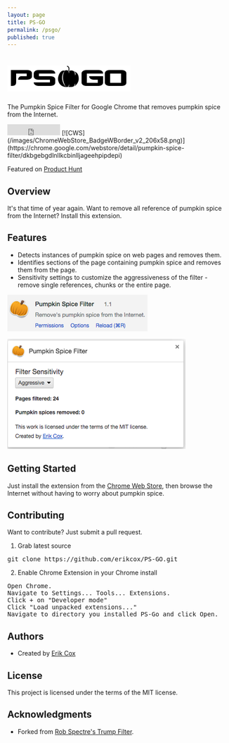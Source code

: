 ```yaml
---
layout: page
title: PS-GO
permalink: /psgo/
published: true
---
```


![PS GO](/images/psgo.png)
================================
The Pumpkin Spice Filter for Google Chrome that removes pumpkin spice from the Internet.

<iframe src="http://c.yvoschaap.com/producthunt/counter.html#href=http%3A%2F%2Fwww.producthunt.com%2Fr%2F753d28dbfb3698%2F75227&layout=wide" width="120" height="25" scrolling="no" frameborder="0" allowtransparency="true"></iframe>
[![CWS](/images/ChromeWebStore_BadgeWBorder_v2_206x58.png)](https://chrome.google.com/webstore/detail/pumpkin-spice-filter/dkbgebgdlnllkcbinlljageehpipdepi)

Featured on [Product Hunt](https://www.producthunt.com/tech/pumkin-spice-filter)

Overview
--------------------------
It's that time of year again. Want to remove all reference of pumpkin spice from the Internet? Install this extension.


Features
--------------------------

* Detects instances of pumpkin spice on web pages and removes them.
* Identifies sections of the page containing pumpkin spice and removes them from the page.
* Sensitivity settings to customize the aggressiveness of the filter - remove single references, chunks or the entire page.

![extension](/images/extension.png)

![options](/images/options.png)

Getting Started
--------------------------

Just install the extension from the [Chrome Web Store](https://chrome.google.com/webstore/detail/pumpkin-spice-filter/dkbgebgdlnllkcbinlljageehpipdepi), then browse the Internet without having to worry about pumpkin spice.


Contributing
-------------------------
Want to contribute? Just submit a pull request.

1) Grab latest source
<pre>
git clone https://github.com/erikcox/PS-GO.git
</pre>

2) Enable Chrome Extension in your Chrome install
<pre>
Open Chrome.
Navigate to Settings... Tools... Extensions.
Click + on "Developer mode"
Click "Load unpacked extensions..."
Navigate to directory you installed PS-Go and click Open.
</pre>


Authors
-------------------------

* Created by [Erik Cox](http://ecox.rocks/about/)

License
-------------------------
This project is licensed under the terms of the MIT license.

Acknowledgments
-------------------------
* Forked from [Rob Spectre's Trump Filter](https://github.com/RobSpectre/Trump-Filter).
